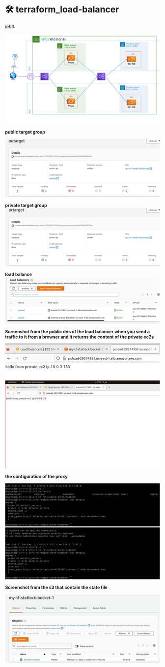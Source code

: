 # 🛠 terraform_load-balancer
*lab3:*

![lab](https://github.com/MahmoudSamir0/terraform_load-balancer/blob/master/screenshot/lab.png)


**public target group**

![public_target_group](https://github.com/MahmoudSamir0/terraform_load-balancer/blob/master/screenshot/public_target_group.png)

**private target group**
![private_target_group](https://github.com/MahmoudSamir0/terraform_load-balancer/blob/master/screenshot/private_target_group.png)

**load balance**
![load_balance](https://github.com/MahmoudSamir0/terraform_load-balancer/blob/master/screenshot/load_balance.png)

**Screenshot from the public dns of the load balancer when you send a traffic to it from a browser and it returns the content of the private ec2s**

![dns](https://github.com/MahmoudSamir0/terraform_load-balancer/blob/master/screenshot/Screenshot%20from%202023-02-05%2021-28-20.png)
![dns2](https://github.com/MahmoudSamir0/terraform_load-balancer/blob/master/screenshot/Screenshot%20from%202023-02-05%2021-10-57.png)


**the configuration of the proxy**

![proxy1](https://github.com/MahmoudSamir0/terraform_load-balancer/blob/master/screenshot/Screenshot%20from%202023-02-05%2021-40-41.png)
![proxy2](https://github.com/MahmoudSamir0/terraform_load-balancer/blob/master/screenshot/Screenshot%20from%202023-02-05%2021-42-25.png)

**Screenshot from the s3 that contain the state file**

![s3&dynmo](https://github.com/MahmoudSamir0/terraform_load-balancer/blob/master/screenshot/Screenshot%20from%202023-02-05%2021-21-44.png)
